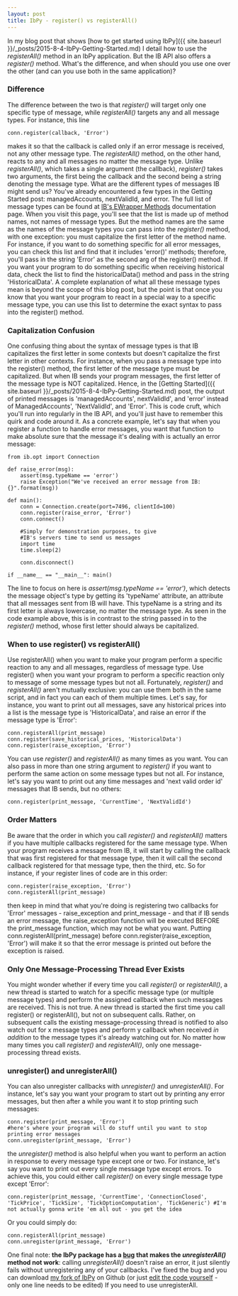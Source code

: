 ```yaml
---
layout: post
title: IbPy - register() vs registerAll()
---
```


In my blog post that shows [how to get started using IbPy]({{ site.baseurl }}/_posts/2015-8-4-IbPy-Getting-Started.md) I detail how to use the _registerAll()_ method in an IbPy application. But the IB API also offers a _register()_ method. What's the difference, and when should you use one over the other (and can you use both in the same application)?

### Difference
The difference between the two is that _register()_ will target only one specific type of message, while _registerAll()_ targets any and all message types. For instance, this line

```python3
conn.register(callback, 'Error')
```

makes it so that the callback is called only if an error message is received, not any other message type. The _registerAll()_ method, on the other hand, reacts to any and all messages no matter the message type. Unlike _registerAll()_, which takes a single argument (the callback), _register()_ takes two arguments, the first being the callback and the second being a string denoting the message type. What are the different types of messages IB might send us? You've already encountered a few types in the Getting Started post: managedAccounts, nextValidId, and error. The full list of message types can be found at [IB's EWrapper Methods](https://www.interactivebrokers.com/en/software/api/apiguide/java/java_ewrapper_methods.htm) documentation page. When you visit this page, you'll see that the list is made up of method names, not names of message types. But the method names are the same as the names of the message types you can pass into the _register()_ method, with one exception: you must capitalize the first letter of the method name. For instance, if you want to do something specific for all error messages, you can check this list and find that it includes 'error()' methods; therefore, you'll pass in the string 'Error' as the second arg of the register() method. If you want your program to do something specific when receiving historical data, check the list to find the historicalData() method and pass in the string 'HistoricalData'. A complete explanation of what all these message types mean is beyond the scope of this blog post, but the point is that once you know that you want your program to react in a special way to a specific message type, you can use this list to determine the exact syntax to pass into the register() method.

### Capitalization Confusion
One confusing thing about the syntax of message types is that IB capitalizes the first letter in some contexts but doesn't capitalize the first letter in other contexts. For instance, when you pass a message type into the register() method, the first letter of the message type must be capitalized. But when IB sends your program messages, the first letter of the message type is NOT capitalized. Hence, in the [Getting Started]({{ site.baseurl }}/_posts/2015-8-4-IbPy-Getting-Started.md) post, the output of printed messages is 'managedAccounts', nextValidId', and 'error' instead of ManagedAccounts', 'NextValidId', and 'Error'. This is code cruft, which you'll run into regularly in the IB API, and you'll just have to remember this quirk and code around it. As a concrete example, let's say that when you register a function to handle error messages, you want that function to make absolute sure that the message it's dealing with is actually an error message:

```python3
from ib.opt import Connection

def raise_error(msg):
    assert(msg.typeName == 'error')
    raise Exception("We've received an error message from IB: {}".format(msg))

def main():
    conn = Connection.create(port=7496, clientId=100)
    conn.register(raise_error, 'Error')
    conn.connect()
    
    #Simply for demonstration purposes, to give
    #IB's servers time to send us messages
    import time
    time.sleep(2) 
    
    conn.disconnect()
    
if __name__ == "__main__": main()
```

The line to focus on here is _assert(msg.typeName == 'error')_, which detects the message object's type by getting its 'typeName' attribute, an attribute that all messages sent from IB will have. This typeName is a string and its first letter is always lowercase, no matter the message type. As seen in the code example above, this is in contrast to the string passed in to the _register()_ method, whose first letter should always be capitalized.

### When to use register() vs registerAll()
Use registerAll() when you want to make your program perform a specific reaction to any and all messages, regardless of message type. Use register() when you want your program to perform a specific reaction only to message of some message types but not all.  Fortunately, _register()_ and _registerAll()_ aren't mutually exclusive: you can use them both in the same script, and in fact you can each of them multiple times. Let's say, for instance, you want to print out all messages, save any historical prices into a list is the message type is 'HistoricalData', and raise an error if the message type is 'Error':

```python3
conn.registerAll(print_message)
conn.register(save_historical_prices, 'HistoricalData')
conn.register(raise_exception, 'Error')
```

You can use _register()_ and _registerAll()_ as many times as you want. You can also pass in more than one string argument to _register()_ if you want to perform the same action on some message types but not all. For instance, let's say you want to print out any time messages and 'next valid order id' messages that IB sends, but no others:

```python3
conn.register(print_message, 'CurrentTime', 'NextValidId')
```

### Order Matters
Be aware that the order in which you call _register()_ and _registerAll()_ matters if you have multiple callbacks registered for the same message type. When your program receives a message from IB, it will start by calling the callback that was first registered for that message type, then it will call the second callback registered for that message type, then the third, etc. So for instance, if your register lines of code are in this order:

```python3
conn.register(raise_exception, 'Error')
conn.registerAll(print_message)
```

then keep in mind that what you're doing is registering two callbacks for 'Error' messages - raise_exception and print_message - and that if IB sends an error message, the raise_exception function will be executed BEFORE the print_message function, which may not be what you want. Putting conn.registerAll(print_message) before conn.register(raise_exception, 'Error') will make it so that the error message is printed out before the exception is raised.

### Only One Message-Processing Thread Ever Exists
You might wonder whether if every time you call _register()_ or _registerAll()_, a new thread is started to watch for a specific message type (or multiple message types) and perform the assigned callback when such messages are received. This is not true. A new thread is started the first time you call register() or registerAll(), but not on subsequent calls. Rather, on subsequent calls the existing message-processing thread is notified to also watch out for x message types and perform y callback when received _in addition_ to the message types it's already watching out for. No matter how many times you call _register()_ and _registerAll()_, only one message-processing thread exists.

### unregister() and unregisterAll()
You can also unregister callbacks with _unregister()_ and _unregisterAll()_. For instance, let's say you want your program to start out by printing any error messages, but then after a while you want it to stop printing such messages:

```python3
conn.register(print_message, 'Error')
#here's where your program will do stuff until you want to stop printing error messages
conn.unregister(print_message, 'Error')
```

the _unregister()_ method is also helpful when you want to perform an action in response to every message type except one or two. For instance, let's say you want to print out every single message type except errors. To achieve this, you could either call _register()_ on every single message type except 'Error':

```python3
conn.register(print_message, 'CurrentTime', 'ConnectionClosed', 'TickPrice', 'TickSize', 'TickOptionComputation', 'TickGeneric') #I'm not actually gonna write 'em all out - you get the idea
```

Or you could simply do:

```python3
conn.registerAll(print_message)
conn.unregister(print_message, 'Error')
```

One final note: **the IbPy package has a [bug](https://github.com/blampe/IbPy/issues/14) that makes the _unregisterAll()_ method not work**: calling _unregisterAll()_ doesn't raise an error, it just silently fails without unregistering any of your callbacks. I've fixed the bug and you can download [my fork of IbPy](https://github.com/valiant-falstaff/IbPy) on Github (or just [edit the code yourself](https://github.com/valiant-falstaff/IbPy/commit/fd9608b3cf495064681f72f57ec5b5840ab4ebc9) - only one line needs to be edited) If you need to use unregisterAll.
